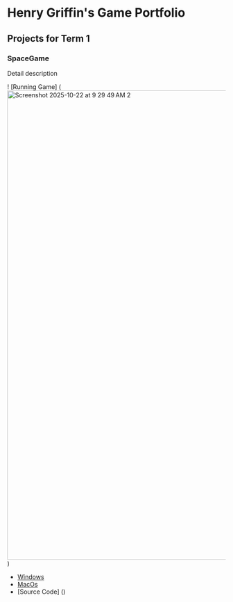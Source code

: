 # Henry Griffin's Game Portfolio

## Projects for Term 1

### SpaceGame

Detail description

! [Running Game] (<img width="1920" height="1080" alt="Screenshot 2025-10-22 at 9 29 49 AM 2" src="https://github.com/user-attachments/assets/2f6cbeac-8351-4c6f-9a0d-7dd3c2f8ecbd" />
)

* [Windows]()
* [MacOs]()
* [Source Code] ()
